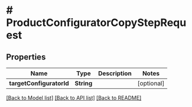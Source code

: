 # # ProductConfiguratorCopyStepRequest


## Properties 


Name | Type | Description | Notes
------------ | ------------- | ------------- | -------------
**targetConfiguratorId**| **String** |   | [optional]


[[Back to Model list]](../../README.md#models) [[Back to API list]](../../README.md#endpoints) [[Back to README]](../../README.md)

